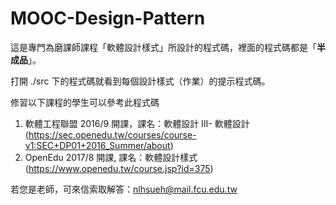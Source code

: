 # MOOC-Design-Pattern

這是專門為磨課師課程「軟體設計樣式」所設計的程式碼，裡面的程式碼都是「**半成品**」。

打開 ./src 下的程式碼就看到每個設計樣式（作業）的提示程式碼。

修習以下課程的學生可以參考此程式碼
1. 軟體工程聯盟 2016/9 開課，課名：軟體設計 III- 軟體設計 (https://sec.openedu.tw/courses/course-v1:SEC+DP01+2016_Summer/about)
2. OpenEdu 2017/8 開課, 課名：軟體設計樣式 (https://www.openedu.tw/course.jsp?id=375)

若您是老師，可來信索取解答：nlhsueh@mail.fcu.edu.tw

